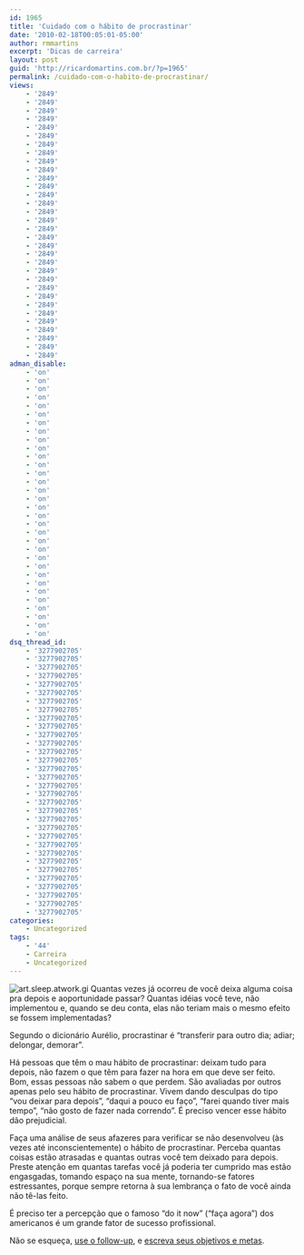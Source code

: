 ```yaml
---
id: 1965
title: 'Cuidado com o hábito de procrastinar'
date: '2010-02-18T00:05:01-05:00'
author: rmmartins
excerpt: 'Dicas de carreira'
layout: post
guid: 'http://ricardomartins.com.br/?p=1965'
permalink: /cuidado-com-o-habito-de-procrastinar/
views:
    - '2849'
    - '2849'
    - '2849'
    - '2849'
    - '2849'
    - '2849'
    - '2849'
    - '2849'
    - '2849'
    - '2849'
    - '2849'
    - '2849'
    - '2849'
    - '2849'
    - '2849'
    - '2849'
    - '2849'
    - '2849'
    - '2849'
    - '2849'
    - '2849'
    - '2849'
    - '2849'
    - '2849'
    - '2849'
    - '2849'
    - '2849'
    - '2849'
    - '2849'
    - '2849'
    - '2849'
    - '2849'
adman_disable:
    - 'on'
    - 'on'
    - 'on'
    - 'on'
    - 'on'
    - 'on'
    - 'on'
    - 'on'
    - 'on'
    - 'on'
    - 'on'
    - 'on'
    - 'on'
    - 'on'
    - 'on'
    - 'on'
    - 'on'
    - 'on'
    - 'on'
    - 'on'
    - 'on'
    - 'on'
    - 'on'
    - 'on'
    - 'on'
    - 'on'
    - 'on'
    - 'on'
    - 'on'
    - 'on'
    - 'on'
    - 'on'
dsq_thread_id:
    - '3277902705'
    - '3277902705'
    - '3277902705'
    - '3277902705'
    - '3277902705'
    - '3277902705'
    - '3277902705'
    - '3277902705'
    - '3277902705'
    - '3277902705'
    - '3277902705'
    - '3277902705'
    - '3277902705'
    - '3277902705'
    - '3277902705'
    - '3277902705'
    - '3277902705'
    - '3277902705'
    - '3277902705'
    - '3277902705'
    - '3277902705'
    - '3277902705'
    - '3277902705'
    - '3277902705'
    - '3277902705'
    - '3277902705'
    - '3277902705'
    - '3277902705'
    - '3277902705'
    - '3277902705'
    - '3277902705'
    - '3277902705'
categories:
    - Uncategorized
tags:
    - '44'
    - Carreira
    - Uncategorized
---
```


![](http://www.ricardomartins.com.br/wp-content/uploads/2010/02/art.sleep_.atwork.gi_-150x150.jpg "art.sleep.atwork.gi") Quantas vezes já ocorreu de você deixa alguma coisa pra depois e aoportunidade passar? Quantas idéias você teve, não implementou e, quando se deu conta, elas não teriam mais o mesmo efeito se fossem implementadas?

Segundo o dicionário Aurélio, procrastinar é “transferir para outro dia; adiar; delongar, demorar”.

Há pessoas que têm o mau hábito de procrastinar: deixam tudo para depois, não fazem o que têm para fazer na hora em que deve ser feito. Bom, essas pessoas não sabem o que perdem. São avaliadas por outros apenas pelo seu hábito de procrastinar. Vivem dando desculpas do tipo “vou deixar para depois”, “daqui a pouco eu faço”, “farei quando tiver mais tempo”, “não gosto de fazer nada correndo”. É preciso vencer esse hábito dão prejudicial.

Faça uma análise de seus afazeres para verificar se não desenvolveu (às vezes até inconscientemente) o hábito de procrastinar. Perceba quantas coisas estão atrasadas e quantas outras você tem deixado para depois. Preste atenção em quantas tarefas você já poderia ter cumprido mas estão engasgadas, tomando espaço na sua mente, tornando-se fatores estressantes, porque sempre retorna à sua lembrança o fato de você ainda não tê-las feito.

É preciso ter a percepção que o famoso “do it now” (“faça agora”) dos americanos é um grande fator de sucesso profissional.

Não se esqueça, [use o follow-up](http://ricardomartins.com.br/2010/01/21/termine-o-que-comecar-use-o-follow-up/), e [escreva seus objetivos e metas](http://ricardomartins.com.br/2009/10/01/escreva-seus-objetivos-e-metas/).